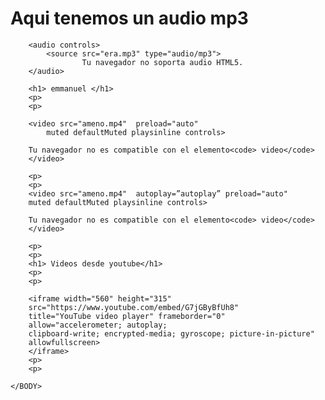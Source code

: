 <HTML>
	<HEAD>
		<TITLE> audio y video </TITLE>
	</HEAD>
	<BODY>
		<h1>Aqui tenemos un audio mp3</h1>
		<p>
		<p>

		<audio controls>
    		<source src="era.mp3" type="audio/mp3">
        			Tu navegador no soporta audio HTML5.
		</audio>

		<h1> emmanuel </h1>
		<p>
		<p>

		<video src="ameno.mp4"  preload="auto" 
			muted defaultMuted playsinline controls>
 
		Tu navegador no es compatible con el elemento<code> video</code>
		</video>

		<p>
		<p>
		<video src="ameno.mp4"  autoplay=”autoplay” preload="auto" 
		muted defaultMuted playsinline controls>
 
		Tu navegador no es compatible con el elemento<code> video</code>
		</video>

		<p>
		<p>
		<h1> Videos desde youtube</h1>
		<p>
		<p>

		<iframe width="560" height="315" 
		src="https://www.youtube.com/embed/G7jGByBfUh8" 
		title="YouTube video player" frameborder="0" 
		allow="accelerometer; autoplay; 
		clipboard-write; encrypted-media; gyroscope; picture-in-picture" 
		allowfullscreen>
		</iframe>
		<p>
		<p>

	</BODY>
</HTML>
